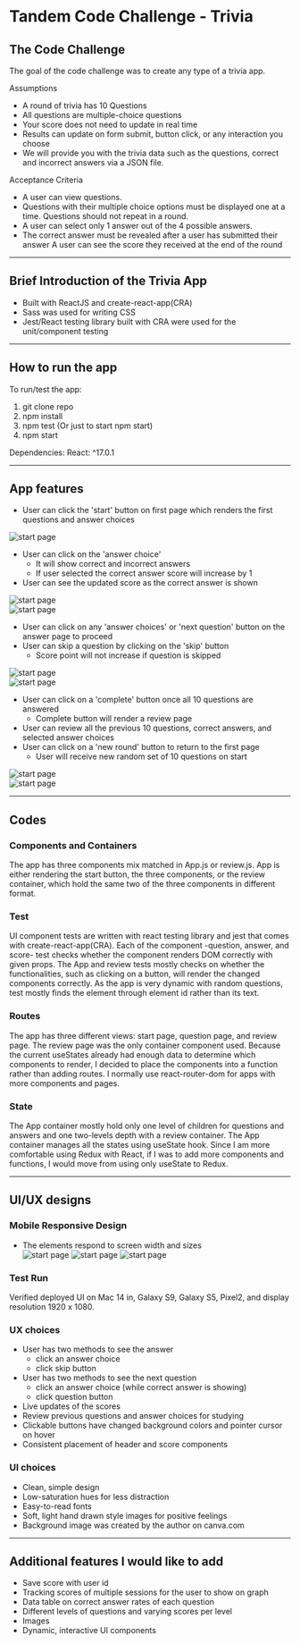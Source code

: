 # Tandem Code Challenge - Trivia

## The Code Challenge
The goal of the code challenge was to create any type of a trivia app.

Assumptions
* A round of trivia has 10 Questions
* All questions are multiple-choice questions
* Your score does not need to update in real time
* Results can update on form submit, button click, or any interaction you choose
* We will provide you with the trivia data such as the questions, correct and incorrect answers via a JSON file.

Acceptance Criteria
* A user can view questions.
* Questions with their multiple choice options must be displayed one at a time. Questions should not repeat in a round.
* A user can select only 1 answer out of the 4 possible answers.
* The correct answer must be revealed after a user has submitted their answer A user can see the score they received at the end of the round
- - - -
## Brief Introduction of the Trivia App
* Built with ReactJS and create-react-app(CRA)
* Sass was used for writing CSS
* Jest/React testing library built with CRA were used for the unit/component testing
- - - -
## How to run the app 
To run/test the app:
1. git clone repo
2. npm install
3. npm test (Or just to start npm start)
4. npm start

Dependencies:  React: ^17.0.1
- - - -
## App features
* User can click the 'start' button on first page which renders the first questions and answer choices  

![start page](src/pictures/tt_start.png "Tandem Trivia")
* User can  click on the 'answer choice' 
    * It will show correct and incorrect answers
    * If user selected the correct answer score will increase by 1
* User can see the updated score as the correct answer is shown  

![start page](src/pictures/tt_highlight.png "Tandem Trivia")    
![start page](src/pictures/tt_showAnswer.png "Tandem Trivia")

* User can click on any 'answer choices' or 'next question' button on the answer page to proceed
* User can skip a question by clicking on the 'skip' button
    * Score point will not increase if question is skipped <br/>

![start page](src/pictures/tt_skip.png "Tandem Trivia")  
![start page](src/pictures/tt_skip_noscore.png "Tandem Trivia")  

* User can click on a 'complete' button once all 10 questions are answered
    * Complete button will render a review page
* User can review all the previous 10 questions, correct answers, and selected answer choices
* User can click on a 'new round' button to return to the first page
    * User will receive new random set of 10 questions on start <br/>

![start page](src/pictures/tt_review1.png "Tandem Trivia")  
![start page](src/pictures/tt_review2.png "Tandem Trivia")
- - - -
## Codes
### Components and Containers   
The app has three components mix matched in App.js or review.js. App is either rendering the start button, the three components, or the review container, which hold the same two of the three components in different format. 
### Test
UI component tests are written with react testing library and jest that comes with create-react-app(CRA). Each of the component -question, answer, and score- test checks whether the component renders DOM correctly with given props. The App and review tests mostly checks on whether the functionalities, such as clicking on a button, will render the changed components correctly. As the app is very dynamic with random questions, test mostly finds the element through element id rather than its text.
### Routes    
The app has three different views: start page, question page, and review page. The review page was the only container component used. Because the current useStates already had enough data to determine which components to render, I decided to place the components into a function rather than adding routes. I normally use react-router-dom for apps with more components and pages.
### State  
The App container mostly hold only one level of children for questions and answers and one two-levels depth with a review container. The App container manages all the states using useState hook. Since I am more comfortable using Redux with React, if I was to add more components and functions, I would move from using only useState to Redux.


- - - -
## UI/UX designs
### Mobile Responsive Design
* The elements respond to screen width and sizes   
![start page](src/pictures/tt_mobile_start.png "Tandem Trivia")
![start page](src/pictures/tt_mobile_qna.png "Tandem Trivia")
![start page](src/pictures/tt_mobile_review.png "Tandem Trivia")
### Test Run 
Verified deployed UI on Mac 14 in, Galaxy S9, Galaxy S5, Pixel2, and display resolution 1920 x 1080. 
### UX choices 
* User has two methods to see the answer
    * click an answer choice
    * click skip button 
* User has two methods to see the next question
    * click an answer choice (while correct answer is showing)
    * click question button 
* Live updates of the scores
* Review previous questions and answer choices for studying
* Clickable buttons have changed background colors and pointer cursor on hover 
* Consistent placement of header and score components 
### UI choices 
* Clean, simple design
* Low-saturation hues for less distraction 
* Easy-to-read fonts
* Soft, light hand drawn style images for positive feelings
* Background image was created by the author on canva.com

- - - -
## Additional features I would like to add
* Save score with user id
* Tracking scores of multiple sessions for the user to show on graph
* Data table on correct answer rates of each question
* Different levels of questions and varying scores per level
* Images
* Dynamic, interactive UI components 